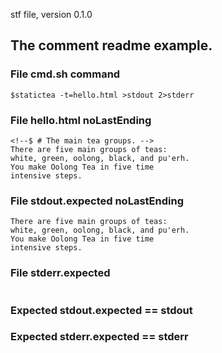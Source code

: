 stf file, version 0.1.0

## The comment readme example.

### File cmd.sh command

~~~
$statictea -t=hello.html >stdout 2>stderr
~~~

### File hello.html noLastEnding

~~~
<!--$ # The main tea groups. -->
There are five main groups of teas:
white, green, oolong, black, and pu'erh.
You make Oolong Tea in five time
intensive steps.
~~~

### File stdout.expected noLastEnding

~~~
There are five main groups of teas:
white, green, oolong, black, and pu'erh.
You make Oolong Tea in five time
intensive steps.
~~~

### File stderr.expected

~~~
~~~

### Expected stdout.expected == stdout
### Expected stderr.expected == stderr

